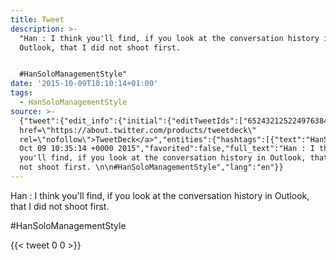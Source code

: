 ```yaml
---
title: Tweet
description: >-
  "Han : I think you'll find, if you look at the conversation history in
  Outlook, that I did not shoot first. 


  #HanSoloManagementStyle"
date: '2015-10-09T10:10:14+01:00'
tags:
  - HanSoloManagementStyle
source: >-
  {"tweet":{"edit_info":{"initial":{"editTweetIds":["652432125224976384"],"editableUntil":"2015-10-09T11:35:14.913Z","editsRemaining":"5","isEditEligible":true}},"retweeted":false,"source":"<a
  href=\"https://about.twitter.com/products/tweetdeck\"
  rel=\"nofollow\">TweetDeck</a>","entities":{"hashtags":[{"text":"HanSoloManagementStyle","indices":["109","132"]}],"symbols":[],"user_mentions":[],"urls":[]},"display_text_range":["0","132"],"favorite_count":"0","id_str":"652432125224976384","truncated":false,"retweet_count":"0","id":"652432125224976384","created_at":"Fri
  Oct 09 10:35:14 +0000 2015","favorited":false,"full_text":"Han : I think
  you'll find, if you look at the conversation history in Outlook, that I did
  not shoot first. \n\n#HanSoloManagementStyle","lang":"en"}}
---
```

Han : I think you'll find, if you look at the conversation history in Outlook, that I did not shoot first. 

#HanSoloManagementStyle
    
{{< tweet 0 0 >}}
    
